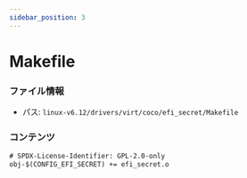 ```yaml
---
sidebar_position: 3
---
```

# Makefile

### ファイル情報

- パス: `linux-v6.12/drivers/virt/coco/efi_secret/Makefile`

### コンテンツ

```txt
# SPDX-License-Identifier: GPL-2.0-only
obj-$(CONFIG_EFI_SECRET) += efi_secret.o

```
